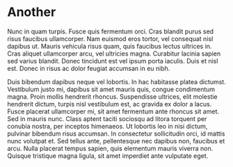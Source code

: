 # Another

Nunc in quam turpis. Fusce quis fermentum orci. Cras blandit purus sed risus faucibus ullamcorper. Nam euismod eros tortor, vel consequat nisl dapibus ut. Mauris vehicula risus quam, quis faucibus lectus ultrices in. Cras aliquet ullamcorper arcu, vel ultricies magna. Curabitur lacinia sapien sed varius blandit. Donec tincidunt est vel ipsum porta iaculis. Duis et nisl est. Donec in risus ac dolor feugiat accumsan in eu nibh.

Duis bibendum dapibus neque vel lobortis. In hac habitasse platea dictumst. Vestibulum justo mi, dapibus sit amet mauris quis, congue condimentum magna. Proin mollis hendrerit rhoncus. Suspendisse ultrices, elit molestie hendrerit dictum, turpis nisl vestibulum est, ac gravida ex dolor a lacus. Fusce placerat ullamcorper mi, sit amet fermentum ante rhoncus sit amet. Sed in mauris nunc. Class aptent taciti sociosqu ad litora torquent per conubia nostra, per inceptos himenaeos. Ut lobortis leo in nisi dictum, pulvinar bibendum risus accumsan. In consectetur sollicitudin orci, id mattis nunc volutpat et. Sed tellus ante, pellentesque nec dapibus non, faucibus et arcu. Nulla placerat tempus sapien, quis elementum mauris viverra non. Quisque tristique magna ligula, sit amet imperdiet ante vulputate eget.







